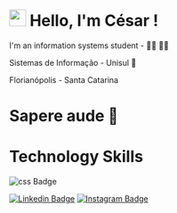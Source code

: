 # <img src="https://media.giphy.com/media/hvRJCLFzcasrR4ia7z/giphy.gif" width="30px"> Hello, I'm César !

 I'm an information systems student - 👨‍💻 👨‍💻

 Sistemas de Informação - Unisul 🏫

 Florianópolis - Santa Catarina 

# Sapere aude 🧠



# Technology Skills


![css Badge](https://img.shields.io/badge/css-%23239120.svg?&style=for-the-badge&logo=css3&logoColor=white)





[![Linkedin Badge](https://img.shields.io/badge/-LinkedIn-blue?style=flat-square&logo=Linkedin&logoColor=white&link=https://www.linkedin.com/in/césar-sturmer-84394117a)](https://www.linkedin.com/in/césar-sturmer-84394117a) 
[![Instagram Badge](https://img.shields.io/badge/-Instagram-DarkRed?style=flat-square&logo=Instagram&logoColor=white&link=https://www.instagram.com/cesarsturmer/)](https://www.instagram.com/cesarsturmer/) 
 
 
 
